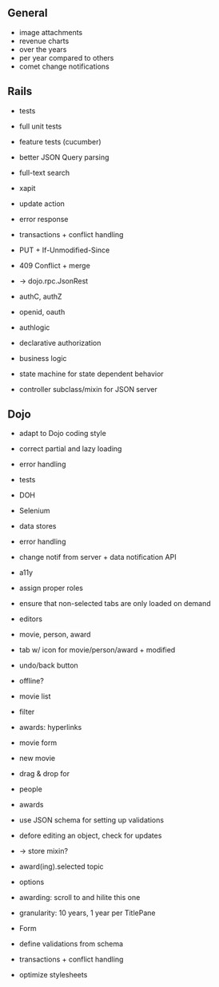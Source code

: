 
General
-------

- image attachments
- revenue charts
 - over the years
 - per year compared to others
- comet change notifications

Rails
-----

- tests
 - full unit tests
 - feature tests (cucumber)

- better JSON Query parsing

- full-text search
 - xapit

- update action
 - error response

- transactions + conflict handling
 - PUT + If-Unmodified-Since
 - 409 Conflict + merge
 - -> dojo.rpc.JsonRest

- authC, authZ
 - openid, oauth
 - authlogic
 - declarative authorization

- business logic
 - state machine for state dependent behavior

- controller subclass/mixin for JSON server

Dojo
----

- adapt to Dojo coding style

- correct partial and lazy loading

- error handling

- tests
 - DOH
 - Selenium

- data stores
 - error handling
 - change notif from server + data notification API

- a11y
 - assign proper roles

- ensure that non-selected tabs are only loaded on demand

- editors
 - movie, person, award
 - tab w/ icon for movie/person/award + modified

- undo/back button

- offline?

- movie list
 - filter
 - awards: hyperlinks

- movie form
 - new movie
 - drag & drop for
  - people
  - awards
 - use JSON schema for setting up validations

- defore editing an object, check for updates
 - -> store mixin?

- award(ing).selected topic
 - options
  - awarding: scroll to and hilite this one
  - granularity: 10 years, 1 year per TitlePane

- Form 
 - define validations from schema

- transactions + conflict handling

- optimize stylesheets
